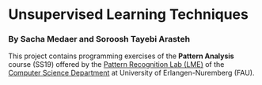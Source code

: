 # Unsupervised Learning Techniques

### By Sacha Medaer and Soroosh Tayebi Arasteh

This project contains programming exercises of the **Pattern Analysis** course (SS19) offered by the [Pattern Recognition Lab (LME)](https://lme.tf.fau.de/) of the [Computer Science Department](https://www.informatik.uni-erlangen.de/) at University of Erlangen-Nuremberg (FAU).

